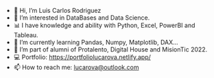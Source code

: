 - 👋 Hi, I’m Luis Carlos Rodriguez
- 👀 I’m interested in DataBases and Data Science.
- 📊 I have knowledge and ability with Python, Excel, PowerBI and Tableau.
- 🌱 I’m currently learning Pandas, Numpy, Matplotlib, DAX...
- 💞️ I’m part of alumni of Protalento, Digital House and MisionTic 2022.
- 💻 Portfolio: https://portfoliolucarova.netlify.app/
- 📫 How to reach me: lucarova@outlook.com
                       


<!---
lucarova/lucarova is a ✨ special ✨ repository because its `README.md` (this file) appears on your GitHub profile.
You can click the Preview link to take a look at your changes.
--->

